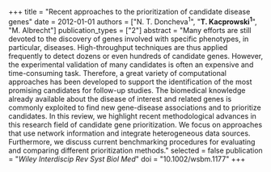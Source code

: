 +++
title = "Recent approaches to the prioritization of candidate disease genes"
date = 2012-01-01
authors = ["N. T. Doncheva<sup>1</sup>", "**T. Kacprowski<sup>1</sup>**", "M. Albrecht"]
publication_types = ["2"]
abstract = "Many efforts are still devoted to the discovery of genes involved with specific phenotypes, in particular, diseases. High-throughput techniques are thus applied frequently to detect dozens or even hundreds of candidate genes. However, the experimental validation of many candidates is often an expensive and time-consuming task. Therefore, a great variety of computational approaches has been developed to support the identification of the most promising candidates for follow-up studies. The biomedical knowledge already available about the disease of interest and related genes is commonly exploited to find new gene-disease associations and to prioritize candidates. In this review, we highlight recent methodological advances in this research field of candidate gene prioritization. We focus on approaches that use network information and integrate heterogeneous data sources. Furthermore, we discuss current benchmarking procedures for evaluating and comparing different prioritization methods."
selected = false
publication = "*Wiley Interdiscip Rev Syst Biol Med*"
doi = "10.1002/wsbm.1177"
+++

